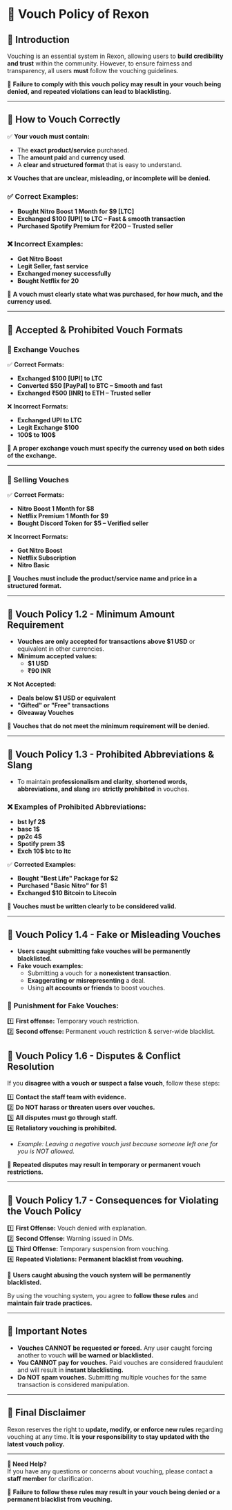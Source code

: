 # 📜 Vouch Policy of Rexon  

## 🔹 Introduction  

Vouching is an essential system in Rexon, allowing users to **build credibility and trust** within the community. However, to ensure fairness and transparency, all users **must** follow the vouching guidelines.  

🚨 **Failure to comply with this vouch policy may result in your vouch being denied, and repeated violations can lead to blacklisting.**  

---

## 🔹 How to Vouch Correctly  

✅ **Your vouch must contain:**  
- The **exact product/service** purchased.  
- The **amount paid** and **currency used**.  
- A **clear and structured format** that is easy to understand.  

❌ **Vouches that are unclear, misleading, or incomplete will be denied.**  

### ✅ **Correct Examples:**  
- **Bought Nitro Boost 1 Month for $9 [LTC]**  
- **Exchanged $100 [UPI] to LTC – Fast & smooth transaction**  
- **Purchased Spotify Premium for ₹200 – Trusted seller**  

### ❌ **Incorrect Examples:**  
- **Got Nitro Boost**  
- **Legit Seller, fast service**  
- **Exchanged money successfully**  
- **Bought Netflix for 20**  

🚨 **A vouch must clearly state what was purchased, for how much, and the currency used.**  

---

## 🔹 Accepted & Prohibited Vouch Formats  

### 🔸 **Exchange Vouches**  

✅ **Correct Formats:**  
- **Exchanged $100 [UPI] to LTC**  
- **Converted $50 [PayPal] to BTC – Smooth and fast**  
- **Exchanged ₹500 [INR] to ETH – Trusted seller**  

❌ **Incorrect Formats:**  
- **Exchanged UPI to LTC**  
- **Legit Exchange $100**  
- **100$ to 100$**  

🚨 **A proper exchange vouch must specify the currency used on both sides of the exchange.**  

---

### 🔸 **Selling Vouches**  

✅ **Correct Formats:**  
- **Nitro Boost 1 Month for $8**  
- **Netflix Premium 1 Month for $9**  
- **Bought Discord Token for $5 – Verified seller**  

❌ **Incorrect Formats:**  
- **Got Nitro Boost**  
- **Netflix Subscription**  
- **Nitro Basic**  

🚨 **Vouches must include the product/service name and price in a structured format.**  

---

## 🔹 Vouch Policy 1.2 - Minimum Amount Requirement  

- **Vouches are only accepted for transactions above $1 USD** or equivalent in other currencies.  
- **Minimum accepted values:**  
  - **$1 USD**  
  - **₹90 INR**  

❌ **Not Accepted:**  
- **Deals below $1 USD or equivalent**  
- **"Gifted" or "Free" transactions**  
- **Giveaway Vouches**

🚨 **Vouches that do not meet the minimum requirement will be denied.**  

---

## 🔹 Vouch Policy 1.3 - Prohibited Abbreviations & Slang  

- To maintain **professionalism and clarity**, **shortened words, abbreviations, and slang** are **strictly prohibited** in vouches.  

### ❌ **Examples of Prohibited Abbreviations:**  
- **bst lyf 2$**  
- **basc 1$**  
- **pp2c 4$**  
- **Spotify prem 3$**  
- **Exch 10$ btc to ltc**  

✅ **Corrected Examples:**  
- **Bought "Best Life" Package for $2**  
- **Purchased "Basic Nitro" for $1**  
- **Exchanged $10 Bitcoin to Litecoin**  

🚨 **Vouches must be written clearly to be considered valid.**  

---

## 🔹 Vouch Policy 1.4 - Fake or Misleading Vouches  

- **Users caught submitting fake vouches will be permanently blacklisted.**  
- **Fake vouch examples:**  
  - Submitting a vouch for a **nonexistent transaction**.  
  - **Exaggerating or misrepresenting** a deal.  
  - Using **alt accounts or friends** to boost vouches.  

### 🚨 **Punishment for Fake Vouches:**  
1️⃣ **First offense:** Temporary vouch restriction.  
2️⃣ **Second offense:** Permanent vouch restriction & server-wide blacklist.  

## 🔹 Vouch Policy 1.6 - Disputes & Conflict Resolution  

If you **disagree with a vouch or suspect a false vouch**, follow these steps:  

1️⃣ **Contact the staff team with evidence.**  
2️⃣ **Do NOT harass or threaten users over vouches.**  
3️⃣ **All disputes must go through staff.**  
4️⃣ **Retaliatory vouching is prohibited.**  
   - *Example: Leaving a negative vouch just because someone left one for you is NOT allowed.*  

🚨 **Repeated disputes may result in temporary or permanent vouch restrictions.**  

---

## 🔹 Vouch Policy 1.7 - Consequences for Violating the Vouch Policy  

1️⃣ **First Offense:** Vouch denied with explanation.  
2️⃣ **Second Offense:** Warning issued in DMs.  
3️⃣ **Third Offense:** Temporary suspension from vouching.  
4️⃣ **Repeated Violations:** **Permanent blacklist from vouching.**  

🔴 **Users caught abusing the vouch system will be permanently blacklisted.**  

By using the vouching system, you agree to **follow these rules** and **maintain fair trade practices.**  

---

## 🔹 Important Notes  

- **Vouches CANNOT be requested or forced.** Any user caught forcing another to vouch **will be warned or blacklisted.**  
- **You CANNOT pay for vouches.** Paid vouches are considered fraudulent and will result in **instant blacklisting.**  
- **Do NOT spam vouches.** Submitting multiple vouches for the same transaction is considered manipulation.  

---

## 🔹 Final Disclaimer  

Rexon reserves the right to **update, modify, or enforce new rules** regarding vouching at any time. **It is your responsibility to stay updated with the latest vouch policy.**  

---

**🔹 Need Help?**  
If you have any questions or concerns about vouching, please contact a **staff member** for clarification.  

📌 **Failure to follow these rules may result in your vouch being denied or a permanent blacklist from vouching.**  
